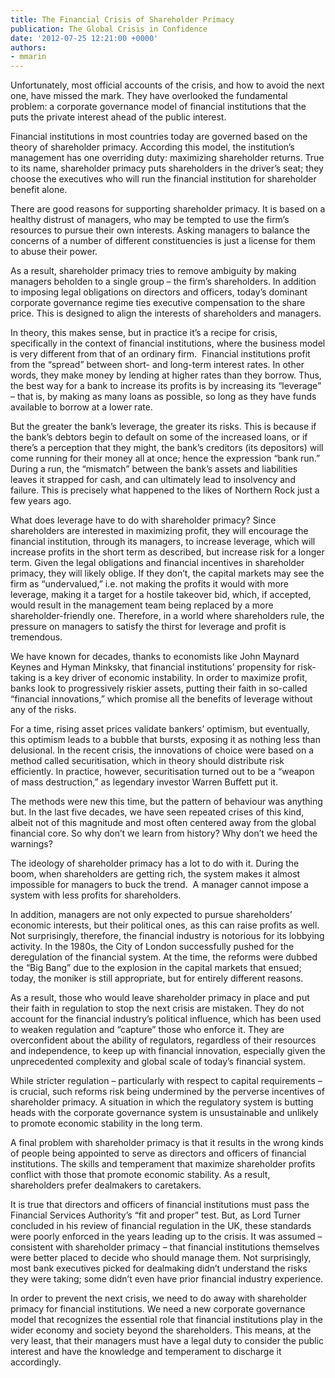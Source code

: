 ```yaml
---
title: The Financial Crisis of Shareholder Primacy
publication: The Global Crisis in Confidence
date: '2012-07-25 12:21:00 +0000'
authors:
- mmarin
---
```


Unfortunately, most official accounts of the crisis, and how to avoid the next one, have missed the mark. They have overlooked the fundamental problem: a corporate governance model of financial institutions that the puts the private interest ahead of the public interest.

Financial institutions in most countries today are governed based on the theory of shareholder primacy. According this model, the institution’s management has one overriding duty: maximizing shareholder returns. True to its name, shareholder primacy puts shareholders in the driver’s seat; they choose the executives who will run the financial institution for shareholder benefit alone.

There are good reasons for supporting shareholder primacy. It is based on a healthy distrust of managers, who may be tempted to use the firm’s resources to pursue their own interests. Asking managers to balance the concerns of a number of different constituencies is just a license for them to abuse their power.

As a result, shareholder primacy tries to remove ambiguity by making managers beholden to a single group – the firm’s shareholders. In addition to imposing legal obligations on directors and officers, today’s dominant corporate governance regime ties executive compensation to the share price. This is designed to align the interests of shareholders and managers.

In theory, this makes sense, but in practice it’s a recipe for crisis, specifically in the context of financial institutions, where the business model is very different from that of an ordinary firm.  Financial institutions profit from the “spread” between short- and long-term interest rates. In other words, they make money by lending at higher rates than they borrow. Thus, the best way for a bank to increase its profits is by increasing its “leverage” – that is, by making as many loans as possible, so long as they have funds available to borrow at a lower rate.

But the greater the bank’s leverage, the greater its risks. This is because if the bank’s debtors begin to default on some of the increased loans, or if there’s a perception that they might, the bank’s creditors (its depositors) will come running for their money all at once; hence the expression “bank run.”  During a run, the “mismatch” between the bank’s assets and liabilities leaves it strapped for cash, and can ultimately lead to insolvency and failure. This is precisely what happened to the likes of Northern Rock just a few years ago.

What does leverage have to do with shareholder primacy? Since shareholders are interested in maximizing profit, they will encourage the financial institution, through its managers, to increase leverage, which will increase profits in the short term as described, but increase risk for a longer term. Given the legal obligations and financial incentives in shareholder primacy, they will likely oblige. If they don’t, the capital markets may see the firm as “undervalued,” i.e. not making the profits it would with more leverage, making it a target for a hostile takeover bid, which, if accepted, would result in the management team being replaced by a more shareholder-friendly one. Therefore, in a world where shareholders rule, the pressure on managers to satisfy the thirst for leverage and profit is tremendous.

We have known for decades, thanks to economists like John Maynard Keynes and Hyman Minksky, that financial institutions’ propensity for risk-taking is a key driver of economic instability. In order to maximize profit, banks look to progressively riskier assets, putting their faith in so-called “financial innovations,” which promise all the benefits of leverage without any of the risks.

For a time, rising asset prices validate bankers’ optimism, but eventually, this optimism leads to a bubble that bursts, exposing it as nothing less than delusional. In the recent crisis, the innovations of choice were based on a method called securitisation, which in theory should distribute risk efficiently. In practice, however, securitisation turned out to be a “weapon of mass destruction,” as legendary investor Warren Buffett put it.

The methods were new this time, but the pattern of behaviour was anything but. In the last five decades, we have seen repeated crises of this kind, albeit not of this magnitude and most often centered away from the global financial core. So why don’t we learn from history? Why don’t we heed the warnings?

The ideology of shareholder primacy has a lot to do with it. During the boom, when shareholders are getting rich, the system makes it almost impossible for managers to buck the trend.  A manager cannot impose a system with less profits for shareholders.

In addition, managers are not only expected to pursue shareholders’ economic interests, but their political ones, as this can raise profits as well. Not surprisingly, therefore, the financial industry is notorious for its lobbying activity. In the 1980s, the City of London successfully pushed for the deregulation of the financial system. At the time, the reforms were dubbed the “Big Bang” due to the explosion in the capital markets that ensued; today, the moniker is still appropriate, but for entirely different reasons.

As a result, those who would leave shareholder primacy in place and put their faith in regulation to stop the next crisis are mistaken. They do not account for the financial industry’s political influence, which has been used to weaken regulation and “capture” those who enforce it. They are overconfident about the ability of regulators, regardless of their resources and independence, to keep up with financial innovation, especially given the unprecedented complexity and global scale of today’s financial system.

While stricter regulation – particularly with respect to capital requirements – is crucial, such reforms risk being undermined by the perverse incentives of shareholder primacy. A situation in which the regulatory system is butting heads with the corporate governance system is unsustainable and unlikely to promote economic stability in the long term.

A final problem with shareholder primacy is that it results in the wrong kinds of people being appointed to serve as directors and officers of financial institutions. The skills and temperament that maximize shareholder profits conflict with those that promote economic stability. As a result, shareholders prefer dealmakers to caretakers.

It is true that directors and officers of financial institutions must pass the Financial Services Authority’s “fit and proper” test. But, as Lord Turner concluded in his review of financial regulation in the UK, these standards were poorly enforced in the years leading up to the crisis. It was assumed – consistent with shareholder primacy – that financial institutions themselves were better placed to decide who should manage them. Not surprisingly, most bank executives picked for dealmaking didn’t understand the risks they were taking; some didn’t even have prior financial industry experience.

In order to prevent the next crisis, we need to do away with shareholder primacy for financial institutions. We need a new corporate governance model that recognizes the essential role that financial institutions play in the wider economy and society beyond the shareholders. This means, at the very least, that their managers must have a legal duty to consider the public interest and have the knowledge and temperament to discharge it accordingly.
